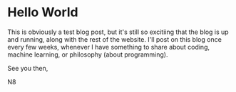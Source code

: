 # Hello World
This is obviously a test blog post, but it's still so excitiing that the blog is up and running, along with the rest of the website. I'll post on this blog once every few weeks, whenever I have something to share about coding, machine learning, or philosophy (about programming).

See you then,

N8